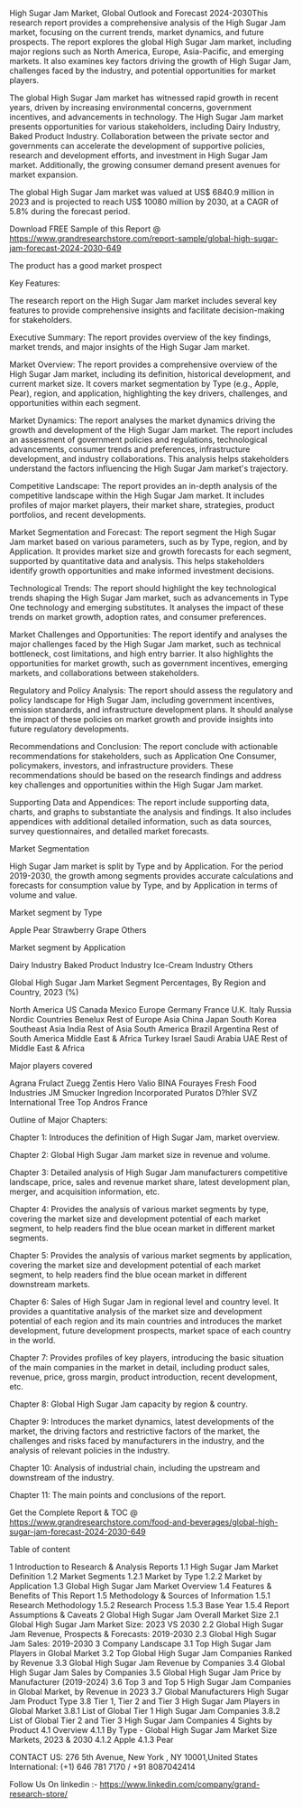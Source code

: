 High Sugar Jam Market, Global Outlook and Forecast 2024-2030This research report provides a comprehensive analysis of the High Sugar Jam market, focusing on the current trends, market dynamics, and future prospects. The report explores the global High Sugar Jam market, including major regions such as North America, Europe, Asia-Pacific, and emerging markets. It also examines key factors driving the growth of High Sugar Jam, challenges faced by the industry, and potential opportunities for market players.

The global High Sugar Jam market has witnessed rapid growth in recent years, driven by increasing environmental concerns, government incentives, and advancements in technology. The High Sugar Jam market presents opportunities for various stakeholders, including Dairy Industry, Baked Product Industry. Collaboration between the private sector and governments can accelerate the development of supportive policies, research and development efforts, and investment in High Sugar Jam market. Additionally, the growing consumer demand present avenues for market expansion.

The global High Sugar Jam market was valued at US$ 6840.9 million in 2023 and is projected to reach US$ 10080 million by 2030, at a CAGR of 5.8% during the forecast period.

Download FREE Sample of this Report @ https://www.grandresearchstore.com/report-sample/global-high-sugar-jam-forecast-2024-2030-649


The product has a good market prospect

Key Features:

The research report on the High Sugar Jam market includes several key features to provide comprehensive insights and facilitate decision-making for stakeholders.

Executive Summary: The report provides overview of the key findings, market trends, and major insights of the High Sugar Jam market.

Market Overview: The report provides a comprehensive overview of the High Sugar Jam market, including its definition, historical development, and current market size. It covers market segmentation by Type (e.g., Apple, Pear), region, and application, highlighting the key drivers, challenges, and opportunities within each segment.

Market Dynamics: The report analyses the market dynamics driving the growth and development of the High Sugar Jam market. The report includes an assessment of government policies and regulations, technological advancements, consumer trends and preferences, infrastructure development, and industry collaborations. This analysis helps stakeholders understand the factors influencing the High Sugar Jam market's trajectory.

Competitive Landscape: The report provides an in-depth analysis of the competitive landscape within the High Sugar Jam market. It includes profiles of major market players, their market share, strategies, product portfolios, and recent developments.

Market Segmentation and Forecast: The report segment the High Sugar Jam market based on various parameters, such as by Type, region, and by Application. It provides market size and growth forecasts for each segment, supported by quantitative data and analysis. This helps stakeholders identify growth opportunities and make informed investment decisions.

Technological Trends: The report should highlight the key technological trends shaping the High Sugar Jam market, such as advancements in Type One technology and emerging substitutes. It analyses the impact of these trends on market growth, adoption rates, and consumer preferences.

Market Challenges and Opportunities: The report identify and analyses the major challenges faced by the High Sugar Jam market, such as technical bottleneck, cost limitations, and high entry barrier. It also highlights the opportunities for market growth, such as government incentives, emerging markets, and collaborations between stakeholders.

Regulatory and Policy Analysis: The report should assess the regulatory and policy landscape for High Sugar Jam, including government incentives, emission standards, and infrastructure development plans. It should analyse the impact of these policies on market growth and provide insights into future regulatory developments.

Recommendations and Conclusion: The report conclude with actionable recommendations for stakeholders, such as Application One Consumer, policymakers, investors, and infrastructure providers. These recommendations should be based on the research findings and address key challenges and opportunities within the High Sugar Jam market.

Supporting Data and Appendices: The report include supporting data, charts, and graphs to substantiate the analysis and findings. It also includes appendices with additional detailed information, such as data sources, survey questionnaires, and detailed market forecasts.

Market Segmentation

High Sugar Jam market is split by Type and by Application. For the period 2019-2030, the growth among segments provides accurate calculations and forecasts for consumption value by Type, and by Application in terms of volume and value.

Market segment by Type



Apple
Pear
Strawberry
Grape
Others


Market segment by Application



Dairy Industry
Baked Product Industry
Ice-Cream Industry
Others


Global High Sugar Jam Market Segment Percentages, By Region and Country, 2023 (%)



North America
US
Canada
Mexico
Europe
Germany
France
U.K.
Italy
Russia
Nordic Countries
Benelux
Rest of Europe
Asia
China
Japan
South Korea
Southeast Asia
India
Rest of Asia
South America
Brazil
Argentina
Rest of South America
Middle East & Africa
Turkey
Israel
Saudi Arabia
UAE
Rest of Middle East & Africa


Major players covered



Agrana
Frulact
Zuegg
Zentis
Hero
Valio
BINA
Fourayes
Fresh Food Industries
JM Smucker
Ingredion Incorporated
Puratos
D?hler
SVZ International
Tree Top
Andros France


Outline of Major Chapters:

Chapter 1: Introduces the definition of High Sugar Jam, market overview.

Chapter 2: Global High Sugar Jam market size in revenue and volume.

Chapter 3: Detailed analysis of High Sugar Jam manufacturers competitive landscape, price, sales and revenue market share, latest development plan, merger, and acquisition information, etc.

Chapter 4: Provides the analysis of various market segments by type, covering the market size and development potential of each market segment, to help readers find the blue ocean market in different market segments.

Chapter 5: Provides the analysis of various market segments by application, covering the market size and development potential of each market segment, to help readers find the blue ocean market in different downstream markets.

Chapter 6: Sales of High Sugar Jam in regional level and country level. It provides a quantitative analysis of the market size and development potential of each region and its main countries and introduces the market development, future development prospects, market space of each country in the world.

Chapter 7: Provides profiles of key players, introducing the basic situation of the main companies in the market in detail, including product sales, revenue, price, gross margin, product introduction, recent development, etc.

Chapter 8: Global High Sugar Jam capacity by region & country.

Chapter 9: Introduces the market dynamics, latest developments of the market, the driving factors and restrictive factors of the market, the challenges and risks faced by manufacturers in the industry, and the analysis of relevant policies in the industry.

Chapter 10: Analysis of industrial chain, including the upstream and downstream of the industry.

Chapter 11: The main points and conclusions of the report.

Get the Complete Report & TOC @ https://www.grandresearchstore.com/food-and-beverages/global-high-sugar-jam-forecast-2024-2030-649

Table of content

1 Introduction to Research & Analysis Reports
1.1 High Sugar Jam Market Definition
1.2 Market Segments
1.2.1 Market by Type
1.2.2 Market by Application
1.3 Global High Sugar Jam Market Overview
1.4 Features & Benefits of This Report
1.5 Methodology & Sources of Information
1.5.1 Research Methodology
1.5.2 Research Process
1.5.3 Base Year
1.5.4 Report Assumptions & Caveats
2 Global High Sugar Jam Overall Market Size
2.1 Global High Sugar Jam Market Size: 2023 VS 2030
2.2 Global High Sugar Jam Revenue, Prospects & Forecasts: 2019-2030
2.3 Global High Sugar Jam Sales: 2019-2030
3 Company Landscape
3.1 Top High Sugar Jam Players in Global Market
3.2 Top Global High Sugar Jam Companies Ranked by Revenue
3.3 Global High Sugar Jam Revenue by Companies
3.4 Global High Sugar Jam Sales by Companies
3.5 Global High Sugar Jam Price by Manufacturer (2019-2024)
3.6 Top 3 and Top 5 High Sugar Jam Companies in Global Market, by Revenue in 2023
3.7 Global Manufacturers High Sugar Jam Product Type
3.8 Tier 1, Tier 2 and Tier 3 High Sugar Jam Players in Global Market
3.8.1 List of Global Tier 1 High Sugar Jam Companies
3.8.2 List of Global Tier 2 and Tier 3 High Sugar Jam Companies
4 Sights by Product
4.1 Overview
4.1.1 By Type - Global High Sugar Jam Market Size Markets, 2023 & 2030
4.1.2 Apple
4.1.3 Pear

CONTACT US:
276 5th Avenue, New York , NY 10001,United States
International: (+1) 646 781 7170 / +91 8087042414

Follow Us On linkedin :- https://www.linkedin.com/company/grand-research-store/



